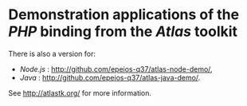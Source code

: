 # Demonstration applications of the *PHP* binding from the *Atlas* toolkit

There is also a version for:
  * *Node.js* : <http://github.com/epeios-q37/atlas-node-demo/>,
  * *Java* : <http://github.com/epeios-q37/atlas-java-demo/>.


See <http://atlastk.org/> for more information.